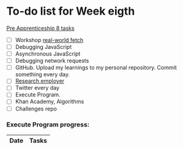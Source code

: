 # To-do list for Week eigth

[Pre Apprenticeship 8 tasks](https://learn.foundersandcoders.com/course/syllabus/pre-app-8/schedule/)

- [ ] Workshop [real-world fetch](https://learn.foundersandcoders.com/workshops/real-world-fetch/)
- [ ] Debugging JavaScript
- [ ] Asynchronous JavaScript
- [ ] Debugging network requests
- [ ] GitHub. Upload my learnings to my personal repository. Commit something every day.
- [ ] [Research employer](https://airtable.com/shriAJxQAYM7UHUHi)
- [ ] Twitter every day
- [ ] Execute Program.
- [ ] Khan Academy, Algorithms
- [ ] Challenges repo

### Execute Program progress:

| Date | Tasks |
| ---- | ----- |
